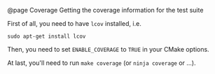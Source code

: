 @page Coverage Getting the coverage information for the test suite

First of all, you need to have `lcov` installed, i.e.

```
sudo apt-get install lcov
```

Then, you need to set `ENABLE_COVERAGE` to `TRUE` in your CMake options.

At last, you'll need to run `make coverage` (or `ninja coverage` or ...).
